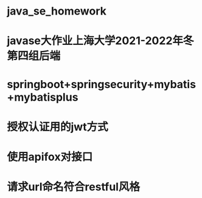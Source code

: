 # java_se_homework
# javase大作业上海大学2021-2022年冬第四组后端
# springboot+springsecurity+mybatis+mybatisplus
# 授权认证用的jwt方式
# 使用apifox对接口
# 请求url命名符合restful风格
